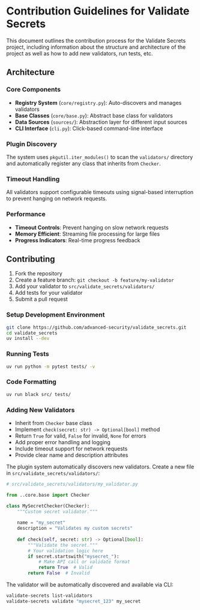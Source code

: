 # Contribution Guidelines for Validate Secrets

This document outlines the contribution process for the Validate Secrets project, including information about the structure and architecture of the project as well as how to add new validators, run tests, etc.

## Architecture

### Core Components

- **Registry System** (`core/registry.py`): Auto-discovers and manages validators
- **Base Classes** (`core/base.py`): Abstract base class for validators
- **Data Sources** (`sources/`): Abstraction layer for different input sources
- **CLI Interface** (`cli.py`): Click-based command-line interface

### Plugin Discovery

The system uses `pkgutil.iter_modules()` to scan the `validators/` directory and automatically register any class that inherits from `Checker`.

### Timeout Handling

All validators support configurable timeouts using signal-based interruption to prevent hanging on network requests.

### Performance

- **Timeout Controls**: Prevent hanging on slow network requests
- **Memory Efficient**: Streaming file processing for large files
- **Progress Indicators**: Real-time progress feedback

## Contributing

1. Fork the repository
2. Create a feature branch: `git checkout -b feature/my-validator`
3. Add your validator to `src/validate_secrets/validators/`
4. Add tests for your validator
5. Submit a pull request

### Setup Development Environment

```bash
git clone https://github.com/advanced-security/validate_secrets.git
cd validate_secrets
uv install --dev
```

### Running Tests

```bash
uv run python -m pytest tests/ -v
```

### Code Formatting

```bash
uv run black src/ tests/
```

### Adding New Validators

- Inherit from `Checker` base class
- Implement `check(secret: str) -> Optional[bool]` method
- Return `True` for valid, `False` for invalid, `None` for errors
- Add proper error handling and logging
- Include timeout support for network requests
- Provide clear name and description attributes

The plugin system automatically discovers new validators. Create a new file in `src/validate_secrets/validators/`:

```python
# src/validate_secrets/validators/my_validator.py

from ..core.base import Checker

class MySecretChecker(Checker):
    """Custom secret validator."""
    
    name = "my_secret"
    description = "Validates my custom secrets"
    
    def check(self, secret: str) -> Optional[bool]:
        """Validate the secret."""
        # Your validation logic here
        if secret.startswith("mysecret_"):
            # Make API call or validate format
            return True  # Valid
        return False  # Invalid
```

The validator will be automatically discovered and available via CLI:

```bash
validate-secrets list-validators
validate-secrets validate "mysecret_123" my_secret
```
